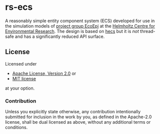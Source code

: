 # rs-ecs

A reasonably simple entity component system (ECS) developed for use in the simulation models of [project group EcoEpi](https://ecoepi.eu/) at the [Helmholtz Centre for Environmental Research](https://www.ufz.de/). The design is based on [hecs](https://github.com/Ralith/hecs) but it is _not_ thread-safe and has a significantly reduced API surface.

## License

Licensed under

 * [Apache License, Version 2.0](LICENSE-APACHE) or
 * [MIT license](LICENSE-MIT)

at your option.

### Contribution

Unless you explicitly state otherwise, any contribution intentionally submitted for inclusion in the work by you, as defined in the Apache-2.0 license, shall be dual licensed as above, without any additional terms or conditions.
